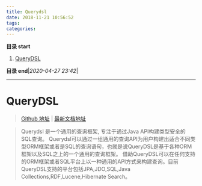```yaml
---
title: Querydsl
date: 2018-11-21 10:56:52
tags: 
categories: 
---
```


**目录 start**

1. [QueryDSL](#querydsl)

**目录 end**|_2020-04-27 23:42_|
****************************************
# QueryDSL
> [Github 地址](https://github.com/querydsl/querydsl) | [最新文档地址](http://www.querydsl.com/static/querydsl/latest/reference/html/)

> Querydsl 是一个通用的查询框架, 专注于通过Java API构建类型安全的SQL查询。
> Querydsl可以通过一组通用的查询API为用户构建出适合不同类型ORM框架或者是SQL的查询语句，也就是说QueryDSL是基于各种ORM框架以及SQL之上的一个通用的查询框架。
> 借助QueryDSL可以在任何支持的ORM框架或者SQL平台上以一种通用的API方式来构建查询。目前QueryDSL支持的平台包括JPA,JDO,SQL,Java Collections,RDF,Lucene,Hibernate Search。

